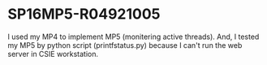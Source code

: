 # SP16MP5-R04921005

I used my MP4 to implement MP5 (monitering active threads).
And, I tested my MP5 by python script (printfstatus.py) because I can't run the web server in CSIE workstation.
